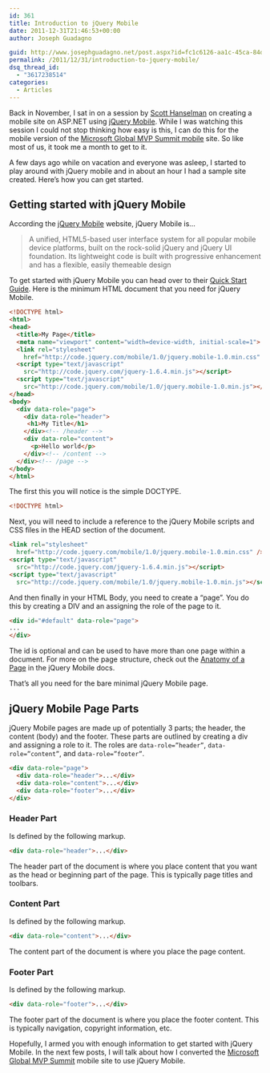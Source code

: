 ```yaml
---
id: 361
title: Introduction to jQuery Mobile
date: 2011-12-31T21:46:53+00:00
author: Joseph Guadagno

guid: http://www.josephguadagno.net/post.aspx?id=fc1c6126-aa1c-45ca-84de-da5aff516222
permalink: /2011/12/31/introduction-to-jquery-mobile/
dsq_thread_id:
  - "3617238514"
categories:
  - Articles
---
```

Back in November, I sat in on a session by [Scott Hanselman](http://www.hanselman.com/blog/) on creating a mobile site on ASP.NET using [jQuery Mobile](http://jquerymobile.com/).  While I was watching this session I could not stop thinking how easy is this, I can do this for the mobile version of the [Microsoft Global MVP Summit mobile](http://mvpsummitevents.info/m/) site. So like most of us, it took me a month to get to it.

A few days ago while on vacation and everyone was asleep, I started to play around with jQuery mobile and in about an hour I had a sample site created.  Here’s how you can get started.

## Getting started with jQuery Mobile

According the [jQuery Mobile](http://http://jquerymobile.com/) website, jQuery Mobile is…

> A unified, HTML5-based user interface system for all popular mobile device platforms, built on the rock-solid jQuery and jQuery UI foundation. Its lightweight code is built with progressive enhancement and has a flexible, easily themeable design

To get started with jQuery Mobile you can head over to their [Quick Start Guide](http://jquerymobile.com/demos/1.0/docs/about/getting-started.html).  Here is the minimum HTML document that you need for jQuery Mobile.

```html
<!DOCTYPE html>
<html>
<head>
  <title>My Page</title> 
  <meta name="viewport" content="width=device-width, initial-scale=1">
  <link rel="stylesheet"
    href="http://code.jquery.com/mobile/1.0/jquery.mobile-1.0.min.css" />
  <script type="text/javascript"
    src="http://code.jquery.com/jquery-1.6.4.min.js"></script>
  <script type="text/javascript"
    src="http://code.jquery.com/mobile/1.0/jquery.mobile-1.0.min.js"></script>
</head>
<body>
  <div data-role="page">
    <div data-role="header">
     <h1>My Title</h1>
    </div><!-- /header -->
    <div data-role="content">
      <p>Hello world</p>
    </div><!-- /content -->
  </div><!-- /page -->
</body>
</html>
```

The first this you will notice is the simple DOCTYPE.

```html
<!DOCTYPE html>
```

Next, you will need to include a reference to the jQuery Mobile scripts and CSS files in the HEAD section of the document.

```html
<link rel="stylesheet" 
  href="http://code.jquery.com/mobile/1.0/jquery.mobile-1.0.min.css" />
<script type="text/javascript" 
  src="http://code.jquery.com/jquery-1.6.4.min.js"></script>
<script type="text/javascript" 
  src="http://code.jquery.com/mobile/1.0/jquery.mobile-1.0.min.js"></script>
```

And then finally in your HTML Body, you need to create a “page”. You do this by creating a DIV and an assigning the role of the page to it.

```html
<div id="#default" data-role="page">
...
</div>
```

The id is optional and can be used to have more than one page within a document.  For more on the page structure, check out the [Anatomy of a Page](http://jquerymobile.com/demos/1.0/docs/pages/page-anatomy.html) in the jQuery Mobile docs.

That’s all you need for the bare minimal jQuery Mobile page.

## jQuery Mobile Page Parts

jQuery Mobile pages are made up of potentially 3 parts; the header, the content (body) and the footer.  These parts are outlined by creating a div and assigning a role to it.  The roles are `data-role=”header”`, `data-role=”content”`, and `data-role=”footer”`.

```html
<div data-role="page">
  <div data-role="header">...</div>
  <div data-role="content">...</div>
  <div data-role="footer">...</div>
</div>
```

### Header Part

Is defined by the following markup.

```html
<div data-role="header">...</div>
```

The header part of the document is where you place content that you want as the head or beginning part of the page. This is typically page titles and toolbars.

### Content Part

Is defined by the following markup.

```html
<div data-role="content">...</div>
```

The content part of the document is where you place the page content.

### Footer Part

Is defined by the following markup.

```html
<div data-role="footer">...</div>
```

The footer part of the document is where you place the footer content. This is typically navigation, copyright information, etc.

Hopefully, I armed you with enough information to get started with jQuery Mobile. In the next few posts, I will talk about how I converted the [Microsoft Global MVP Summit](http://www.mvpsummitevents.info) mobile site to use jQuery Mobile.